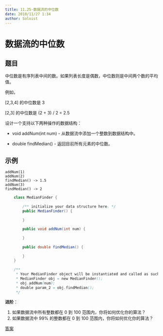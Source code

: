 ```yaml
---
title: 11.25-数据流的中位数
date: 2018/11/27 1:34
author: Soloist
---
```

    
# 数据流的中位数

## 题目

中位数是有序列表中间的数。如果列表长度是偶数，中位数则是中间两个数的平均值。

例如，

[2,3,4] 的中位数是 3

[2,3] 的中位数是 (2 + 3) / 2 = 2.5

设计一个支持以下两种操作的数据结构：

* void addNum(int num) - 从数据流中添加一个整数到数据结构中。
    
* double findMedian() - 返回目前所有元素的中位数。

## 示例

    addNum(1)
    addNum(2)
    findMedian() -> 1.5
    addNum(3) 
    findMedian() -> 2
    
```java
    class MedianFinder {
    
        /** initialize your data structure here. */
        public MedianFinder() {
            
        }
        
        public void addNum(int num) {
            
        }
        
        public double findMedian() {
            
        }
    }
    
    /**
     * Your MedianFinder object will be instantiated and called as such:
     * MedianFinder obj = new MedianFinder();
     * obj.addNum(num);
     * double param_2 = obj.findMedian();
     */
```
    
**进阶**：

1. 如果数据流中所有整数都在 0 到 100 范围内，你将如何优化你的算法？
2. 如果数据流中 99% 的整数都在 0 到 100 范围内，你将如何优化你的算法？

[答案](https://github.com/aSoloist/java-algorithm/blob/master/code/11.25/MedianFinder.java)